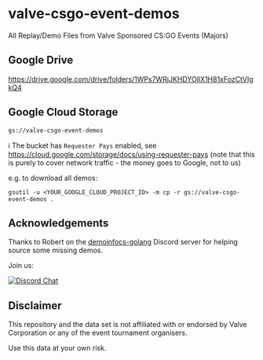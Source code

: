 # valve-csgo-event-demos

All Replay/Demo Files from Valve Sponsored CS:GO Events (Majors)


## Google Drive

https://drive.google.com/drive/folders/1WPs7WRjJKHDYOlIX1H81xFozCtVIgkQ4


## Google Cloud Storage

    gs://valve-csgo-event-demos

:information_source: The bucket has `Requester Pays` enabled, see https://cloud.google.com/storage/docs/using-requester-pays (note that this is purely to cover network traffic - the money goes to Google, not to us)

e.g. to download all demos:

    gsutil -u <YOUR_GOOGLE_CLOUD_PROJECT_ID> -m cp -r gs://valve-csgo-event-demos .

## Acknowledgements

Thanks to Robert on the [demoinfocs-golang](github.com/markus-wa/demoinfocs-golang) Discord server for helping source some missing demos.

Join us:

[![Discord Chat](https://img.shields.io/discord/901824796302643281?color=%235865F2&label=discord&style=for-the-badge)](https://discord.gg/eTVBgKeHnh)


## Disclaimer

This repository and the data set is not affiliated with or endorsed by Valve Corporation or any of the event tournament organisers.

Use this data at your own risk.
